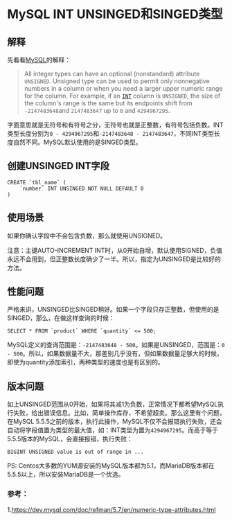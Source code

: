 # MySQL INT UNSINGED和SINGED类型

## 解释

先看看[MySQL](https://dev.mysql.com/doc/refman/5.7/en/numeric-type-attributes.html)的解释：

> All integer types can have an optional (nonstandard) attribute `UNSIGNED`. Unsigned type can be used to permit only nonnegative numbers in a column or when you need a larger upper numeric range for the column. For example, if an [`INT`](https://dev.mysql.com/doc/refman/5.7/en/integer-types.html) column is `UNSIGNED`, the size of the column's range is the same but its endpoints shift from `-2147483648`and `2147483647` up to `0` and `4294967295`.

字面意思就是无符号和有符号之分，无符号也就是正整数，有符号包括负数。INT类型长度分别为`0 - 4294967295`和`-2147483648 - 2147483647`，不同INT类型长度自然不同。MySQL默认使用的是SINGED类型。

## 创建UNSINGED INT字段

```mysql
CREATE `tbl_name` (
	`number` INT UNSINGED NOT NULL DEFAULT 0
)
```

## 使用场景

如果你确认字段中不会包含负数，那么就使用UNSIGNED。

注意：主键AUTO-INCREMENT INT时，从0开始自增，默认使用SIGNED，负值永远不会用到，但正整数长度确少了一半。所以，指定为UNSINGED是比较好的方法。

## 性能问题

严格来讲，UNSINGED比SINGED稍好。如果一个字段只存正整数，但使用的是SINGED，那么，在做这样查询的时候：

```mysql
SELECT * FROM `product` WHERE `quantity` <= 500;
```

MySQL定义的查询范围是：`-2147483648 - 500`。如果是UNSINGED，范围是：`0 - 500`。所以，如果数据量不大，那差别几乎没有，但如果数据量足够大的时候，即使为quantity添加索引，两种类型的速度也是有区别的。

## 版本问题

如上UNSINGED范围从0开始，如果将其减1为负数，正常情况下都希望MySQL执行失败，给出错误信息。比如，简单操作库存，不希望超卖。那么这里有个问题，在MySQL 5.5.5之前的版本，执行此操作，MySQL不仅不会报错执行失败，还会自动将字段值置为类型的最大值，如：INT类型为置为`4294967295`。而高于等于5.5.5版本的MySQL，会直接报错，执行失败：

```mysql 
BIGINT UNSIGNED value is out of range in ...
```

PS: Centos大多数的YUM源安装的MySQL版本都为5.1，而MariaDB版本都在5.5.5以上，所以安装MariaDB是一个优选。

### 参考：

1.https://dev.mysql.com/doc/refman/5.7/en/numeric-type-attributes.html

